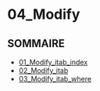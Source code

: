 # 04_Modify

## SOMMAIRE

- [01_Modify_itab_index](./01_Modify_itab_index.md)
- [02_Modify_itab](./02_Modify_itab.md)
- [03_Modify_itab_where](./03_Modify_itab_where.md)
